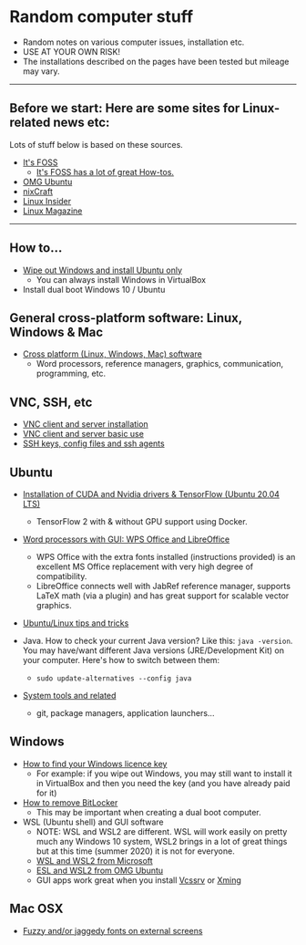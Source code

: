 # Random computer stuff

- Random notes on various computer issues, installation etc.  
- USE AT YOUR OWN RISK!
- The installations described on the pages have been tested but mileage may vary.

----------------------

## Before we start: Here are some sites for Linux-related news etc:
Lots of stuff below is based on these sources. 

- [It's FOSS](https://itsfoss.com)
  - [It's FOSS has a lot of great How-tos.](https://itsfoss.com/category/how-to/)
- [OMG Ubuntu](https://www.omgubuntu.co.uk/)
- [nixCraft](https://www.cyberciti.biz/)
- [Linux Insider](https://linuxinsider.com/)
- [Linux Magazine](https://www.linux-magazine.com)

---------------------

## How to...

- [Wipe out Windows and install Ubuntu only](ubuntu/new-computer-linux-only-win-preinstalled.md)
  - You can always install Windows in VirtualBox
- Install dual boot Windows 10 / Ubuntu

## General cross-platform software: Linux, Windows & Mac

- [Cross platform (Linux, Windows, Mac) software](cross-platform-software.md)
  - Word processors, reference managers, graphics, communication, programming, etc.

## VNC, SSH, etc

- [VNC client and server installation](vnc-installation.md)
- [VNC client and server basic use](vnc-how-to-use.md)
- [SSH keys, config files and ssh agents](ssh-keys.md)

## Ubuntu

- [Installation of CUDA and Nvidia drivers & TensorFlow (Ubuntu 20.04 LTS)](ubuntu/cuda-and-nvidia-drivers.md)
  - TensorFlow 2 with & without GPU support using Docker.
- [Word processors with GUI: WPS Office and LibreOffice](ubuntu/word-processors-with-gui.md)
  - WPS Office with the extra fonts installed (instructions provided) is an excellent MS Office replacement with very high degree of compatibility.
  - LibreOffice connects well with JabRef reference manager, supports LaTeX math (via a plugin) and has great support for scalable vector graphics.
- [Ubuntu/Linux tips and tricks](ubuntu/ubuntu-tips-and-tricks.md)

- Java. How to check your current Java version? Like this: `java -version`. You may have/want different Java versions (JRE/Development Kit) on your computer.   Here's how to switch between them:
   - `sudo update-alternatives --config java`
- [System tools and related](ubuntu/system-tools.md)
  - git, package managers, application launchers...

## Windows

- [How to find your Windows licence key](windows-licence-key.md)
  - For example: if you wipe out Windows, you may still want to install it in VirtualBox and then you need the key (and you have already paid for it)
- [How to remove BitLocker](windows/bitlocker.md)
  - This may be important when creating a dual boot computer.
- WSL (Ubuntu shell) and GUI software
  - NOTE: WSL and WSL2 are different. WSL will work easily on pretty much any Windows 10 system, WSL2 brings in a lot of great things but at this time (summer 2020) it is not for everyone.
  - [WSL and WSL2 from Microsoft](https://docs.microsoft.com/en-us/windows/wsl/install-win10)
  - [ESL and WSL2 from OMG Ubuntu](https://www.omgubuntu.co.uk/how-to-install-wsl2-on-windows-10)
  - GUI apps work great when you install [Vcssrv](https://sourceforge.net/projects/vcxsrv/) or [Xming](https://sourceforge.net/projects/xming/)

## Mac OSX
- [Fuzzy and/or jaggedy fonts on external screens](mac/blurry-fonts.md)
